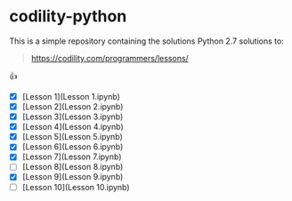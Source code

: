 # codility-python 
This is a simple repository containing the solutions Python 2.7 solutions to:
> https://codility.com/programmers/lessons/ 

:+1:

- [x] [Lesson 1](Lesson 1.ipynb)
- [x] [Lesson 2](Lesson 2.ipynb)
- [x] [Lesson 3](Lesson 3.ipynb)
- [x] [Lesson 4](Lesson 4.ipynb)
- [x] [Lesson 5](Lesson 5.ipynb)
- [x] [Lesson 6](Lesson 6.ipynb)
- [x] [Lesson 7](Lesson 7.ipynb)
- [ ] [Lesson 8](Lesson 8.ipynb)
- [x] [Lesson 9](Lesson 9.ipynb)
- [ ] [Lesson 10](Lesson 10.ipynb)
